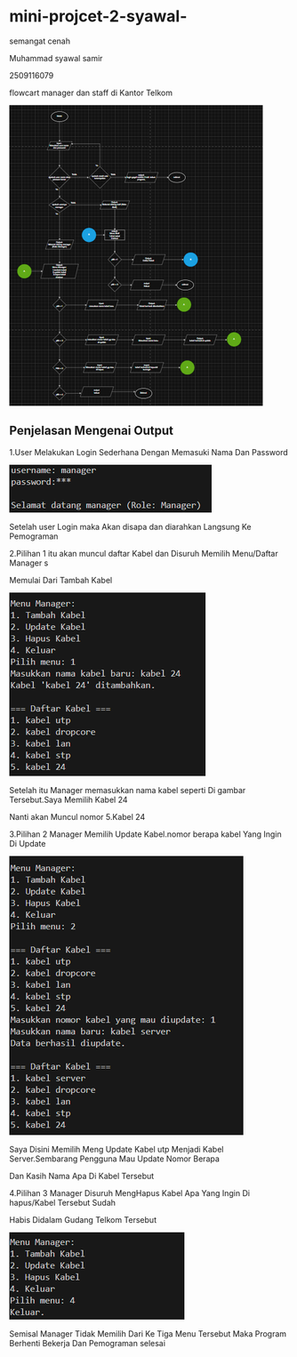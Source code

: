 # mini-projcet-2-syawal-
semangat cenah

Muhammad syawal samir

2509116079

flowcart manager dan staff di Kantor Telkom

![img alt](https://github.com/syawal619/mini-projcet-2-syawal-/blob/ee7e2311f2f7bcfde1ac8f73b8913f646fb5d1d3/flowcart%20update.png)

## Penjelasan Mengenai Output

1.User Melakukan Login Sederhana Dengan Memasuki Nama Dan Password

![img alt](https://github.com/syawal619/mini-projcet-2-syawal-/blob/31b59f182b7133508c224a1db875ebd2f6b7ceff/user.png)

Setelah user Login maka Akan disapa dan diarahkan Langsung Ke Pemograman

2.Pilihan 1 itu akan muncul daftar Kabel dan Disuruh Memilih Menu/Daftar Manager s

Memulai Dari Tambah Kabel

![img alt](https://github.com/syawal619/mini-projcet-2-syawal-/blob/a809d65fc83f06a2d7063e476618d73d662cc1f7/tambah%20kabel.png)

Setelah itu Manager memasukkan nama kabel seperti Di gambar Tersebut.Saya Memilih Kabel 24

Nanti akan Muncul nomor 5.Kabel 24

3.Pilihan 2 Manager Memilih Update Kabel.nomor berapa kabel Yang Ingin Di Update

![img alt](https://github.com/syawal619/mini-projcet-2-syawal-/blob/ef8db0855fc11febc22d39483d52676a2bb62b9e/uptade.png)

Saya Disini Memilih  Meng Update Kabel utp Menjadi Kabel Server.Sembarang Pengguna Mau Update Nomor Berapa

Dan Kasih Nama Apa Di Kabel Tersebut

4.Pilihan 3 Manager Disuruh MengHapus Kabel Apa Yang Ingin Di hapus/Kabel Tersebut Sudah 

Habis Didalam Gudang Telkom Tersebut

![img alt](https://github.com/syawal619/mini-projcet-2-syawal-/blob/b99e2bc0e0f652dc95d9f6ef81eb13fd5e6dc2bc/hapus.png)

Semisal Manager Tidak Memilih Dari Ke Tiga Menu Tersebut Maka Program Berhenti Bekerja Dan Pemograman selesai










